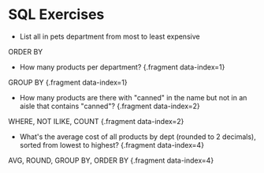 <!-- .note-text class from slide 15 -->

# SQL Exercises

<div class='row'>
<div class='cell-4'>

* List all in pets department from most to least expensive

</div>
<div class='cell-2 smallest note-text'>

ORDER BY

</div>
</div><!-- end row -->

<div class='row'>
<div class='cell-4'>

* How many products per department? {.fragment data-index=1}

</div>
<div class='cell-2 smallest note-text'>

GROUP BY {.fragment data-index=1}

</div>
</div><!-- end row -->

<div class='row'>
<div class='cell-4'>

* How many products are there with "canned" in the name but not in an aisle that contains "canned"? {.fragment data-index=2}

</div>
<div class='cell-2 smallest note-text'>

WHERE, NOT ILIKE, COUNT {.fragment data-index=2}

</div>
</div><!-- end row -->

<div class='row'>
<div class='cell-4'>

* What's the average cost of all products by dept (rounded to 2 decimals), sorted from lowest to highest? {.fragment data-index=4}

</div>
<div class='cell-2 smallest note-text'>

AVG, ROUND, GROUP BY, ORDER BY {.fragment data-index=4}

</div>
</div><!-- end row -->

